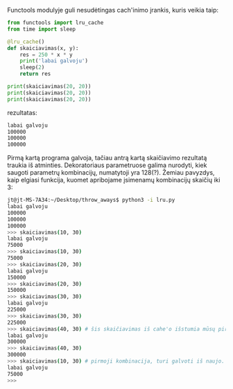 Functools modulyje guli nesudėtingas cach'inimo įrankis, kuris veikia taip:

```python
from functools import lru_cache
from time import sleep

@lru_cache()
def skaiciavimas(x, y):
    res = 250 * x * y
    print('labai galvoju')
    sleep(2)
    return res

print(skaiciavimas(20, 20))
print(skaiciavimas(20, 20))
print(skaiciavimas(20, 20))
```
rezultatas:
```bash
labai galvoju
100000
100000
100000
```
Pirmą kartą programa galvoja, tačiau antrą kartą skaičiavimo rezultatą traukia iš atminties. Dekoratoriaus parametruose galima nurodyti, kiek saugoti parametrų kombinacijų, numatytoji yra 128(?). Žemiau pavyzdys, kaip elgiasi funkcija, kuomet apribojame įsimenamų kombinacijų skaičių iki 3:

```bash
jt@jt-MS-7A34:~/Desktop/throw_aways$ python3 -i lru.py 
labai galvoju
100000
100000
100000
>>> skaiciavimas(10, 30)
labai galvoju
75000
>>> skaiciavimas(10, 30)
75000
>>> skaiciavimas(20, 30)
labai galvoju
150000
>>> skaiciavimas(20, 30)
150000
>>> skaiciavimas(30, 30)
labai galvoju
225000
>>> skaiciavimas(30, 30)
225000
>>> skaiciavimas(40, 30) # šis skaičiavimas iš cahe'o išstumia mūsų pirmąjį variantą
labai galvoju
300000
>>> skaiciavimas(40, 30)
300000
>>> skaiciavimas(10, 30) # pirmoji kombinacija, turi galvoti iš naujo.
labai galvoju
75000
>>> 
``` 
